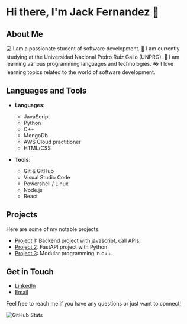 # Hi there, I'm Jack Fernandez 👋

## About Me
💻 I am a passionate student of software development.
🌱 I am currently studying at the Universidad Nacional Pedro Ruiz Gallo (UNPRG).
📝 I am learning various programming languages ​​and technologies. 
👓 I love learning topics related to the world of software development.

## Languages and Tools
- **Languages**: 
  - JavaScript
  - Python
  - C++
  - MongoDb
  - AWS Cloud practitioner
  - HTML/CSS

- **Tools**:
  - Git & GitHub
  - Visual Studio Code
  - Powershell / Linux
  - Node.js
  - React

## Projects
Here are some of my notable projects:
- [Project 1](https://github.com/jackhfernandez/fullstack_challenge_backend): Backend project with javascript,  call APIs.
- [Project 2](https://github.com/jackhfernandez/FASTAPI_Project): FastAPI  project with Python.
- [Project 3](https://github.com/jackhfernandez/programm_modular_menu_grades): Modular programming in c++.

## Get in Touch
- [LinkedIn](https://www.linkedin.com/in/jackhfernandez/)
- [Email](mailto:jfernandezreye@unprg.edu.pe)

Feel free to reach me if you have any questions or just want to connect!

![GitHub Stats](https://github-readme-stats.vercel.app/api?username=jackhfernandez&show_icons=true&theme=radical)
